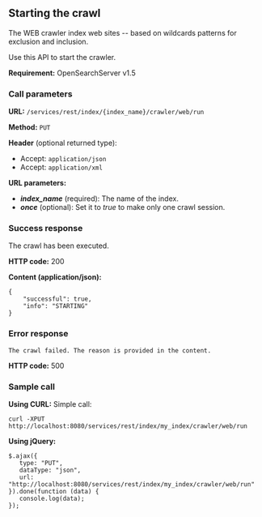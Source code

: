 ## Starting the crawl

The WEB crawler index web sites -- based on wildcards patterns for exclusion and inclusion.

Use this API to start the crawler.

**Requirement:** OpenSearchServer v1.5

### Call parameters

**URL:** ```/services/rest/index/{index_name}/crawler/web/run```

**Method:** ```PUT```

**Header** (optional returned type):
- Accept: ```application/json```
- Accept: ```application/xml```

**URL parameters:**
- _**index_name**_ (required): The name of the index.
- _**once**_ (optional): Set it to _true_ to make only one crawl session.

### Success response
The crawl has been executed.

**HTTP code:**
200

**Content (application/json):**

    {
        "successful": true,
        "info": "STARTING"
    }
    

### Error response

    The crawl failed. The reason is provided in the content.

**HTTP code:**
500

### Sample call

**Using CURL:**
Simple call:

    curl -XPUT http://localhost:8080/services/rest/index/my_index/crawler/web/run
    

**Using jQuery:**

    $.ajax({ 
       type: "PUT",
       dataType: "json",
       url: "http://localhost:8080/services/rest/index/my_index/crawler/web/run"
    }).done(function (data) {
       console.log(data);
    });
    
